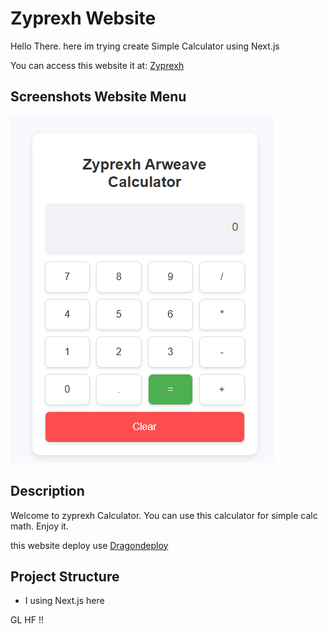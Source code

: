 # Zyprexh Website

Hello There. here im trying create Simple Calculator using Next.js

You can access this website it at: [Zyprexh](https://lwf76gopmybfvazdtantemfzfhlmqyn4vebclplm7aijcy6f4v5q.arweave.net/XYv_Gc9mAlqDI5gbMjC5KdbIYbypAiW9bPgQkWPF5Xs/)

## Screenshots Website Menu

![Homepage Screenshot](assets/ss1.png)

## Description

Welcome to zyprexh Calculator. You can use this calculator for simple calc math. Enjoy it.


this website deploy use [Dragondeploy](https://dragondeploy.xyz/)

## Project Structure

- I using Next.js here 

GL HF !!
